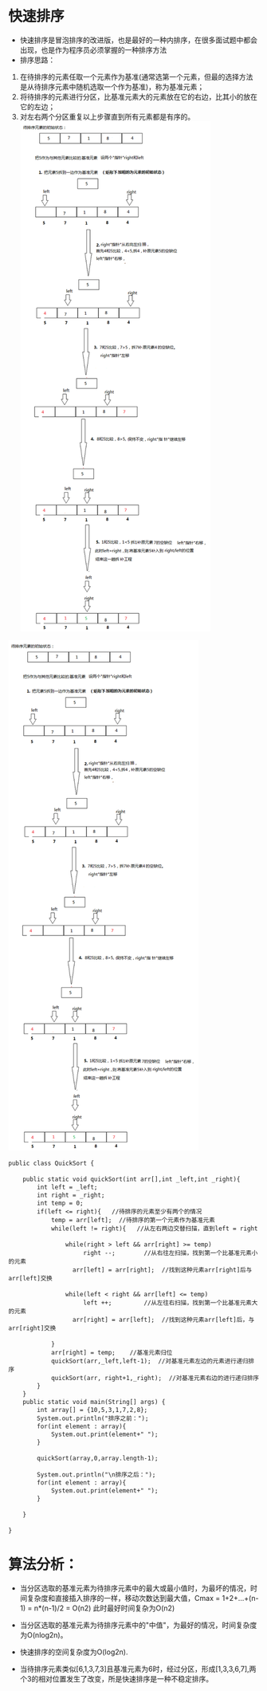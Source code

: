 # 快速排序
- 快速排序是冒泡排序的改进版，也是最好的一种内排序，在很多面试题中都会出现，也是作为程序员必须掌握的一种排序方法
- 排序思路：
1. 在待排序的元素任取一个元素作为基准(通常选第一个元素，但最的选择方法是从待排序元素中随机选取一个作为基准)，称为基准元素；
2. 将待排序的元素进行分区，比基准元素大的元素放在它的右边，比其小的放在它的左边；
3. 对左右两个分区重复以上步骤直到所有元素都是有序的。
![image](https://github.com/jinweida/worker/blob/master/%E6%8E%92%E5%BA%8F%E7%AE%97%E6%B3%95/280754329387398.png?raw=true)

![image](https://github.com/jinweida/worker/blob/master/%E6%8E%92%E5%BA%8F%E7%AE%97%E6%B3%95/280754329387398.png)

```
public class QuickSort {

    public static void quickSort(int arr[],int _left,int _right){
        int left = _left;
        int right = _right;
        int temp = 0;
        if(left <= right){   //待排序的元素至少有两个的情况
            temp = arr[left];  //待排序的第一个元素作为基准元素
            while(left != right){   //从左右两边交替扫描，直到left = right

                while(right > left && arr[right] >= temp)  
                     right --;        //从右往左扫描，找到第一个比基准元素小的元素
                  arr[left] = arr[right];  //找到这种元素arr[right]后与arr[left]交换

                while(left < right && arr[left] <= temp)
                     left ++;         //从左往右扫描，找到第一个比基准元素大的元素
                  arr[right] = arr[left];  //找到这种元素arr[left]后，与arr[right]交换

            }
            arr[right] = temp;    //基准元素归位
            quickSort(arr,_left,left-1);  //对基准元素左边的元素进行递归排序
            quickSort(arr, right+1,_right);  //对基准元素右边的进行递归排序
        }        
    }
    public static void main(String[] args) {
        int array[] = {10,5,3,1,7,2,8};
        System.out.println("排序之前：");
        for(int element : array){
            System.out.print(element+" ");
        }
        
        quickSort(array,0,array.length-1);

        System.out.println("\n排序之后：");
        for(int element : array){
            System.out.print(element+" ");
        }

    }

}
```

# 算法分析：
- 当分区选取的基准元素为待排序元素中的最大或最小值时，为最坏的情况，时间复杂度和直接插入排序的一样，移动次数达到最大值，Cmax = 1+2+...+(n-1) = n*(n-1)/2 = O(n2) 此时最好时间复杂为O(n2) 
- 当分区选取的基准元素为待排序元素中的"中值"，为最好的情况，时间复杂度为O(nlog2n)。

- 快速排序的空间复杂度为O(log2n). 
- 当待排序元素类似[6,1,3,7,3]且基准元素为6时，经过分区，形成[1,3,3,6,7],两个3的相对位置发生了改变，所是快速排序是一种不稳定排序。